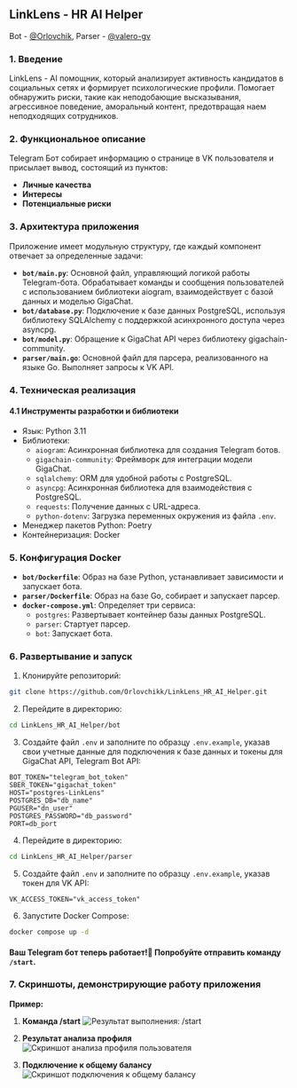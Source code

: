 ## LinkLens - HR AI Helper

Bot - [@Orlovchik](https://github.com/Orlovchikk), Parser - [@valero-gv](https://github.com/valero-gv)

### 1. Введение

LinkLens - AI помощник, который анализирует активность кандидатов в социальных сетях и формирует психологические профили. Помогает обнаружить риски, такие как неподобающие высказывания, агрессивное поведение, аморальный контент, предотвращая наем неподходящих сотрудников.

### 2. Функциональное описание

Telegram Бот собирает информацию о странице в VK пользователя и присылает вывод, состоящий из пунктов:

- **Личные качества**
- **Интересы**
- **Потенциальные риски**

### 3. Архитектура приложения

Приложение имеет модульную структуру, где каждый компонент отвечает за определенные задачи:

- **`bot/main.py`**: Основной файл, управляющий логикой работы Telegram-бота. Обрабатывает команды и сообщения пользователей с использованием библиотеки aiogram, взаимодействует с базой данных и моделью GigaChat.
- **`bot/database.py`**: Подключение к базе данных PostgreSQL, используя библиотеку SQLAlchemy с поддержкой асинхронного доступа через asyncpg.
- **`bot/model.py`**: Обращение к GigaChat API через библиотеку gigachain-community.
- **`parser/main.go`**: Основной файл для парсера, реализованного на языке Go. Выполняет запросы к VK API.

### 4. Техническая реализация

#### 4.1 Инструменты разработки и библиотеки

- Язык: Python 3.11
- Библиотеки:
  - `aiogram`: Асинхронная библиотека для создания Telegram ботов.
  - `gigachain-community`: Фреймворк для интеграции модели GigaChat.
  - `sqlalchemy`: ORM для удобной работы с PostgreSQL.
  - `asyncpg`: Асинхронная библиотека для взаимодействия с PostgreSQL.
  - `requests`: Получение данных с URL-адреса.
  - `python-dotenv`: Загрузка переменных окружения из файла `.env`.
- Менеджер пакетов Python: Poetry
- Контейнеризация: Docker

### 5. Конфигурация Docker

- **`bot/Dockerfile`**: Образ на базе Python, устанавливает зависимости и запускает бота.
- **`parser/Dockerfile`**: Образ на базе Go, собирает и запускает парсер.
- **`docker-compose.yml`**: Определяет три сервиса:
  - `postgres`: Развертывает контейнер базы данных PostgreSQL.
  - `parser`: Стартует парсер.
  - `bot`: Запускает бота.

### 6. Развертывание и запуск

1. Клонируйте репозиторий:

```bash
git clone https://github.com/Orlovchikk/LinkLens_HR_AI_Helper.git
```

2. Перейдите в директорию:

```bash
cd LinkLens_HR_AI_Helper/bot
```

3. Создайте файл `.env` и заполните по образцу `.env.example`, указав свои учетные данные для подключения к базе данных и токены для GigaChat API, Telegram Bot API:

```
BOT_TOKEN="telegram_bot_token"
SBER_TOKEN="gigachat_token"
HOST="postgres-LinkLens"
POSTGRES_DB="db_name"
PGUSER="dn_user"
POSTGRES_PASSWORD="db_password"
PORT=db_port
```

4. Перейдите в директорию:

```bash
cd LinkLens_HR_AI_Helper/parser
```

5. Создайте файл `.env` и заполните по образцу `.env.example`, указав токен для VK API:

```
VK_ACCESS_TOKEN="vk_access_token"
```

6. Запустите Docker Compose:

```bash
docker compose up -d
```

#### Ваш Telegram бот теперь работает!🥳 Попробуйте отправить команду `/start`.

### 7. Скриншоты, демонстрирующие работу приложения

**Пример:**

1. **Команда /start** ![Результат выполнения: `/start`](screenshots/screenshot1.jpg)

2. **Результат анализа профиля** ![Скриншот анализа профиля пользователя](screenshots/screenshot2.png)

3. **Подключение к общему балансу** ![Скриншот подключения к общему балансу](screenshots/screenshot3.png)
